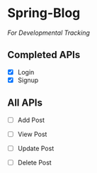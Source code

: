 # Spring-Blog

*For Developmental Tracking* 

## Completed APIs

- [x] Login
- [x] Signup 

## All APIs

- [ ] Add Post
- [ ] View Post
- [ ] Update Post
- [ ] Delete Post

